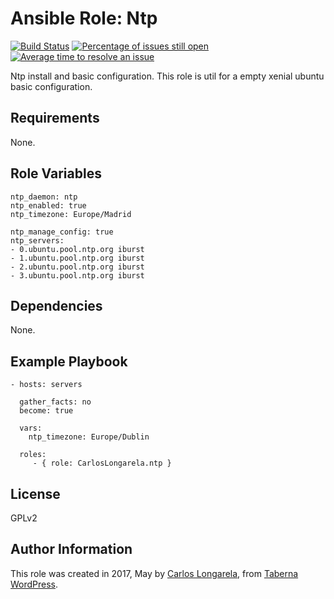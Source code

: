 Ansible Role: Ntp
=========

[![Build Status](https://travis-ci.org/CarlosLongarela/ansible-role-ntp.svg?branch=master)](https://travis-ci.org/CarlosLongarela/ansible-role-ntp)
[![Percentage of issues still open](http://isitmaintained.com/badge/open/CarlosLongarela/ansible-role-ntp.svg)](http://isitmaintained.com/project/CarlosLongarela/ansible-role-ntp "Percentage of issues still open")
[![Average time to resolve an issue](http://isitmaintained.com/badge/resolution/CarlosLongarela/ansible-role-ntp.svg)](http://isitmaintained.com/project/CarlosLongarela/ansible-role-ntp "Average time to resolve an issue")

Ntp install and basic configuration. This role is util for a empty xenial ubuntu basic configuration.

Requirements
------------

None.

Role Variables
--------------

    ntp_daemon: ntp
    ntp_enabled: true
    ntp_timezone: Europe/Madrid

    ntp_manage_config: true
    ntp_servers:
    - 0.ubuntu.pool.ntp.org iburst
    - 1.ubuntu.pool.ntp.org iburst
    - 2.ubuntu.pool.ntp.org iburst
    - 3.ubuntu.pool.ntp.org iburst

Dependencies
------------

None.

Example Playbook
----------------

    - hosts: servers

      gather_facts: no
      become: true

      vars:
        ntp_timezone: Europe/Dublin

      roles:
         - { role: CarlosLongarela.ntp }

License
-------

GPLv2

Author Information
------------------

This role was created in 2017, May by [Carlos Longarela](mailto:carlos@longarela.eu), from [Taberna WordPress](https://tabernawp.com/).
